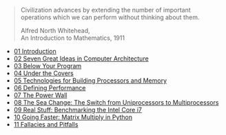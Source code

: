 > Civilization advances by extending the number of important operations which we can perform without thinking about them.
> 
> Alfred North Whitehead,  
> An Introduction to Mathematics, 1911

- [01 Introduction](/ComputerOrganizationDesign/01-Computer-Abstractions-and-Technology/01-Introduction.md)
- [02 Seven Great Ideas in Computer Architecture](/ComputerOrganizationDesign/01-Computer-Abstractions-and-Technology/02-Seven-Great-Ideas-in-Computer-Architecture.md)
- [03 Below Your Program](/ComputerOrganizationDesign/01-Computer-Abstractions-and-Technology/03-Below-Your-Program.md)
- [04 Under the Covers](/ComputerOrganizationDesign/01-Computer-Abstractions-and-Technology/04-Under-the-Covers.md)
- [05 Technologies for Building Processors and Memory](/ComputerOrganizationDesign/01-Computer-Abstractions-and-Technology/05-Technologies-for-Building-Processors-and-Memory.md)
- [06 Defining Performance](/ComputerOrganizationDesign/01-Computer-Abstractions-and-Technology/06-Performance.md)
- [07 The Power Wall](/ComputerOrganizationDesign/01-Computer-Abstractions-and-Technology/07-The-Power-Wall.md)
- [08 The Sea Change: The Switch from Uniprocessors to Multiprocessors](/ComputerOrganizationDesign/01-Computer-Abstractions-and-Technology/08-The-Sea-Change-The-Switch-from-Uniprocessors-to-Multiprocessors.md)
- [09 Real Stuff: Benchmarking the Intel Core i7](/ComputerOrganizationDesign/01-Computer-Abstractions-and-Technology/09-Real-Stuff%3A-Benchmarking-the-Intel-Core-i7.md)
- [10 Going Faster: Matrix Multiply in Python](/ComputerOrganizationDesign/01-Computer-Abstractions-and-Technology/10-Going-Faster%3A-Matrix-Multiply-in-Python.md)
- [11 Fallacies and Pitfalls](/ComputerOrganizationDesign/01-Computer-Abstractions-and-Technology/11-Fallacies-and-Pitfalls.md)
